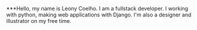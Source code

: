 ***Hello, my name is Leony Coelho.
I am a fullstack developer. I working with python, making web applications with Django. I'm also a designer and illustrator on my free time.
